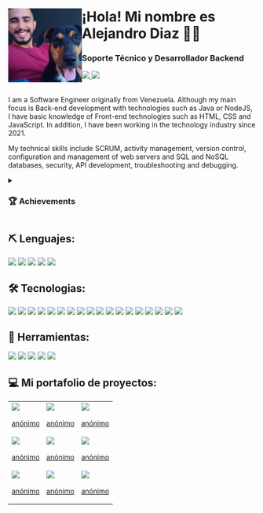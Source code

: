 <h1>
  <img align="left" style="height:150px; width:150px;" src="https://github.com/Dev-Alejo/Dev-Alejo/blob/main/Photo.webp"/>
  ¡Hola! Mi nombre es Alejandro Diaz 👋🏻</h1>

<h3>Soporte Técnico y Desarrollador Backend</h3>

<div>
  <a id="linkedin" href="https://www.linkedin.com/in/alejandro-diaz-444746252/">
    <img src="https://img.shields.io/badge/LinkedIn-Alejandro_Diaz-0077B5?style=for-the-badge&logo=linkedin&logoColor=white&labelColor=101010"/>
  </a>
  <a id="Platzi" href="https://platzi.com/p/Dev-Alejo/">
    <img src="https://img.shields.io/badge/Platzi-Alejandro_Diaz-00C300?style=for-the-badge&logo=platzi&logoColor=white&labelColor=101010"/>
  </a>
</div>

  <br>
  
<p>
I am a Software Engineer originally from Venezuela. Although my main focus is Back-end development with technologies such as Java or NodeJS, I have basic knowledge of Front-end technologies such as HTML, CSS and JavaScript. In addition, I have been working in the technology industry since 2021.

My technical skills include SCRUM, activity management, version control, configuration and management of web servers and SQL and NoSQL databases, security, API development, troubleshooting and debugging.
</p>
  
<details>
  <summary><h3>🏆 Achievements</h3></summary>
  <ul>
    <li>Servieduca(AppReports) - Automation of processes leading to a significant improvement in the company's efficiency and productivity.</li>
  </ul>
</details>

<h2>⛏️ Lenguajes:</h2>

<div>
  <img src="https://img.shields.io/badge/HTML5-E34F26?style=for-the-badge&logo=html5&logoColor=white"/>
  <img src="https://img.shields.io/badge/CSS3-1572B6?style=for-the-badge&logo=css3&logoColor=white"/>
  <img src="https://img.shields.io/badge/JavaScript-323330?style=for-the-badge&logo=javascript&logoColor=F7DF1E"/>
  <img src="https://img.shields.io/badge/Java-ED8B00?style=for-the-badge&logo=openjdk&logoColor=white"/>
  <img src="https://img.shields.io/badge/SQL-004F9F?style=for-the-badge&logo=amazondocumentdb&logoColor=white"/>
</div>

<h2>🛠️ Tecnologias:</h2>

<div>  
  <img src="https://img.shields.io/badge/powershell-5391FE?style=for-the-badge&logo=powershell&logoColor=white"/>
  <img src="https://img.shields.io/badge/GIT-E44C30?style=for-the-badge&logo=git&logoColor=white"/>
  <img src="https://img.shields.io/badge/GitHub-100000?style=for-the-badge&logo=github&logoColor=white"/>
  <img src="https://img.shields.io/badge/Bootstrap-563D7C?style=for-the-badge&logo=bootstrap&logoColor=white"/>
  <img src="https://img.shields.io/badge/Node.js-43853D?style=for-the-badge&logo=node.js&logoColor=white"/>
  <img src="https://img.shields.io/badge/npm-CB3837?style=for-the-badge&logo=npm&logoColor=white"/>
  <img src="https://img.shields.io/badge/Express.js-404D59?style=for-the-badge"/>
  <img src="https://img.shields.io/badge/Babel-F9DC3e?style=for-the-badge&logo=babel&logoColor=black"/>
  <img src="https://img.shields.io/badge/Spring-6DB33F?style=for-the-badge&logo=spring&logoColor=white"/>
  <img src="https://img.shields.io/badge/apachemaven-C71A36?style=for-the-badge&logo=apachemaven&logoColor=white"/>
  <img src="https://img.shields.io/badge/gradle-02303A?style=for-the-badge&logo=gradle&logoColor=white"/>
  <img src="https://img.shields.io/badge/Hibernate-59666C?style=for-the-badge&logo=Hibernate&logoColor=white"/>
  <img src="https://img.shields.io/badge/apachetomcat-F8DC75?style=for-the-badge&logo=apachetomcat&logoColor=black"/>
  <img src="https://img.shields.io/badge/MySQL-005C84?style=for-the-badge&logo=mysql&logoColor=white"/>
  <img src="https://img.shields.io/badge/PostgreSQL-316192?style=for-the-badge&logo=postgresql&logoColor=white"/>
  <img src="https://img.shields.io/badge/SQLite-07405E?style=for-the-badge&logo=sqlite&logoColor=white"/>
  <img src="https://img.shields.io/badge/microsoftsqlserver-CC2927?style=for-the-badge&logo=microsoftsqlserver&logoColor=white"/>
  <img src="https://img.shields.io/badge/MongoDB-47A248?style=for-the-badge&logo=mongodb&logoColor=white"/>
</div>

<h2>🧰 Herramientas:</h2>

<div>
  <img src="https://img.shields.io/badge/visualstudiocode-007ACC?style=for-the-badge&logo=visualstudiocode&logoColor=white"/>
  <img src="https://img.shields.io/badge/intellijidea-000000?style=for-the-badge&logo=intellijidea&logoColor=white"/>
  <img src="https://img.shields.io/badge/postman-FF6C37?style=for-the-badge&logo=postman&logoColor=white"/>
  <img src="https://img.shields.io/badge/Trello-%23026AA7.svg?style=for-the-badge&logo=Trello&logoColor=white"/>
  <img src="https://img.shields.io/badge/Notion-FFFFFF?style=for-the-badge&logo=notion&logoColor=black"/>
</div>

<h2>💻 Mi portafolio de proyectos:</h2>

<table style="width:100%">
  <tr>
    <td>
      <a href="">
        <img src="https://th.bing.com/th/id/R.cb094fe32c35342a5d1aed3da5642088?rik=VxmHuKV0uIRgTw&pid=ImgRaw&r=0">
        <p align="center">anónimo</p>
      </a>
    </td>
    <td>
      <a href="">
        <img src="https://th.bing.com/th/id/R.cb094fe32c35342a5d1aed3da5642088?rik=VxmHuKV0uIRgTw&pid=ImgRaw&r=0">
        <p align="center">anónimo</p>
      </a>
    </td>
    <td>
      <a href="">
        <img src="https://th.bing.com/th/id/R.cb094fe32c35342a5d1aed3da5642088?rik=VxmHuKV0uIRgTw&pid=ImgRaw&r=0">
        <p align="center">anónimo</p>
      </a>
    </td>
  </tr>
  <tr>
    <td>
      <a href="">
        <img src="https://th.bing.com/th/id/R.cb094fe32c35342a5d1aed3da5642088?rik=VxmHuKV0uIRgTw&pid=ImgRaw&r=0">
        <p align="center">anónimo</p>
      </a>
    </td>
    <td>
      <a href="">
        <img src="https://th.bing.com/th/id/R.cb094fe32c35342a5d1aed3da5642088?rik=VxmHuKV0uIRgTw&pid=ImgRaw&r=0">
        <p align="center">anónimo</p>
      </a>
    </td>
    <td>
      <a href="">
        <img src="https://th.bing.com/th/id/R.cb094fe32c35342a5d1aed3da5642088?rik=VxmHuKV0uIRgTw&pid=ImgRaw&r=0">
        <p align="center">anónimo</p>
      </a>
    </td>
  </tr>
  <tr>
    <td>
      <a href="">
        <img src="https://th.bing.com/th/id/R.cb094fe32c35342a5d1aed3da5642088?rik=VxmHuKV0uIRgTw&pid=ImgRaw&r=0">
        <p align="center">anónimo</p>
      </a>
    </td>
    <td>
      <a href="">
        <img src="https://th.bing.com/th/id/R.cb094fe32c35342a5d1aed3da5642088?rik=VxmHuKV0uIRgTw&pid=ImgRaw&r=0">
        <p align="center">anónimo</p>
      </a>
    </td>
    <td>
      <a href="">
        <img src="https://th.bing.com/th/id/R.cb094fe32c35342a5d1aed3da5642088?rik=VxmHuKV0uIRgTw&pid=ImgRaw&r=0">
        <p align="center">anónimo</p>
      </a>
    </td>
  </tr>
</table>
